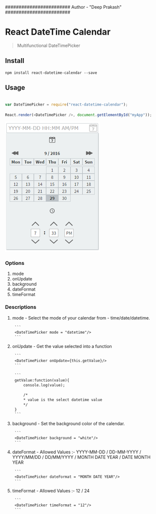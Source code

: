 ########################
Author - "Deep Prakash"
########################

# React DateTime Calendar

> Multifunctional DateTimePicker

## Install

```
npm install react-datetime-calendar --save
```

## Usage

```js

var DateTimePicker = require("react-datetime-calendar");

React.render(<DateTimePicker />, document.getElementById("myApp"));

```

![Alt text](/snapshot.png?raw=true "React DateTime Calendar")

### Options

1. mode
2. onUpdate
3. background
4. dateFormat
5. timeFormat


### Descriptions

1. mode - Select the mode of your calendar from - time/date/datetime.

		```
		<DateTimePicker mode = "datetime"/>
		```

2. onUpdate - Get the value selected into a function
	
		```
		<DateTimePicker onUpdate={this.getValue}/>
		```

		```
		getValue:function(value){
			console.log(value);
			
			/*
			* value is the select datetime value
			*/
		}
		```

2. background - Set the background color of the calendar.

		```
		<DateTimePicker background = "white"/>
		```
3. dateFormat - Allowed Values :- YYYY-MM-DD / DD-MM-YYYY / YYYY/MM/DD / DD/MM/YYYY / MONTH DATE YEAR / DATE MONTH YEAR
		
		```
		<DateTimePicker dateFormat = "MONTH DATE YEAR"/>
		```

4. timeFormat - Allowed Values :- 12 / 24
		
		```
		<DateTimePicker timeFormat = "12"/>
		```